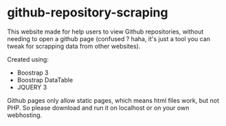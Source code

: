 # github-repository-scraping
This website made for help users to view Github repositories, without needing to open a github page (confused ? haha, it's just a tool you can tweak for scrapping data from other websites).

Created using:
- Boostrap 3
- Boostrap DataTable
- JQUERY 3

Github pages only allow static pages, which means html files work, but not PHP. So please download and run it on localhost or on your own webhosting.
